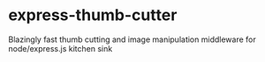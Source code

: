# express-thumb-cutter
Blazingly fast thumb cutting and image manipulation middleware for node/express.js kitchen sink
